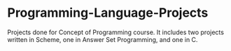 # Programming-Language-Projects
Projects done for Concept of Programming course. It includes two projects written in Scheme, one in Answer Set Programming, and one in C.
